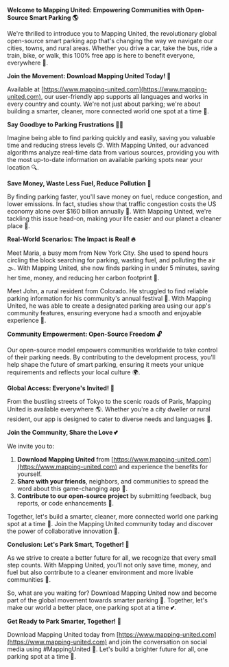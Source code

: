**Welcome to Mapping United: Empowering Communities with Open-Source Smart Parking 🌎**

We're thrilled to introduce you to Mapping United, the revolutionary global open-source smart parking app that's changing the way we navigate our cities, towns, and rural areas. Whether you drive a car, take the bus, ride a train, bike, or walk, this 100% free app is here to benefit everyone, everywhere 🌟.

**Join the Movement: Download Mapping United Today! 📲**

Available at [https://www.mapping-united.com](https://www.mapping-united.com), our user-friendly app supports all languages and works in every country and county. We're not just about parking; we're about building a smarter, cleaner, more connected world one spot at a time 💚.

**Say Goodbye to Parking Frustrations 🙅‍♂️**

Imagine being able to find parking quickly and easily, saving you valuable time and reducing stress levels 😌. With Mapping United, our advanced algorithms analyze real-time data from various sources, providing you with the most up-to-date information on available parking spots near your location 🔍.

**Save Money, Waste Less Fuel, Reduce Pollution 🚀**

By finding parking faster, you'll save money on fuel, reduce congestion, and lower emissions. In fact, studies show that traffic congestion costs the US economy alone over $160 billion annually 🤯. With Mapping United, we're tackling this issue head-on, making your life easier and our planet a cleaner place 💚.

**Real-World Scenarios: The Impact is Real! 🔥**

Meet Maria, a busy mom from New York City. She used to spend hours circling the block searching for parking, wasting fuel, and polluting the air 🌫️. With Mapping United, she now finds parking in under 5 minutes, saving her time, money, and reducing her carbon footprint 💚.

Meet John, a rural resident from Colorado. He struggled to find reliable parking information for his community's annual festival 🎉. With Mapping United, he was able to create a designated parking area using our app's community features, ensuring everyone had a smooth and enjoyable experience 🌟.

**Community Empowerment: Open-Source Freedom 🔓**

Our open-source model empowers communities worldwide to take control of their parking needs. By contributing to the development process, you'll help shape the future of smart parking, ensuring it meets your unique requirements and reflects your local culture 🌍.

**Global Access: Everyone's Invited! 🎉**

From the bustling streets of Tokyo to the scenic roads of Paris, Mapping United is available everywhere 🌎. Whether you're a city dweller or rural resident, our app is designed to cater to diverse needs and languages 🌈.

**Join the Community, Share the Love 💕**

We invite you to:

1. **Download Mapping United** from [https://www.mapping-united.com](https://www.mapping-united.com) and experience the benefits for yourself.
2. **Share with your friends**, neighbors, and communities to spread the word about this game-changing app 📢.
3. **Contribute to our open-source project** by submitting feedback, bug reports, or code enhancements 🤝.

Together, let's build a smarter, cleaner, more connected world one parking spot at a time 💚. Join the Mapping United community today and discover the power of collaborative innovation 🌟.

**Conclusion: Let's Park Smart, Together! 🎉**

As we strive to create a better future for all, we recognize that every small step counts. With Mapping United, you'll not only save time, money, and fuel but also contribute to a cleaner environment and more livable communities 🌿.

So, what are you waiting for? Download Mapping United now and become part of the global movement towards smarter parking 🚀. Together, let's make our world a better place, one parking spot at a time 💕.

**Get Ready to Park Smarter, Together! 🎉**

Download Mapping United today from [https://www.mapping-united.com](https://www.mapping-united.com) and join the conversation on social media using #MappingUnited 📲. Let's build a brighter future for all, one parking spot at a time 💚.